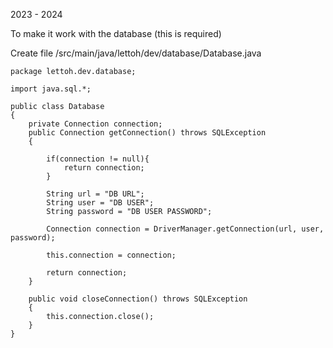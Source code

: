 2023 - 2024

To make it work with the database (this is required)

Create file /src/main/java/lettoh/dev/database/Database.java
    
    package lettoh.dev.database;
    
    import java.sql.*;
    
    public class Database
    { 
        private Connection connection;
        public Connection getConnection() throws SQLException 
        {
        
            if(connection != null){
                return connection;
            }
        
            String url = "DB URL";
            String user = "DB USER";
            String password = "DB USER PASSWORD";
        
            Connection connection = DriverManager.getConnection(url, user, password);
        
            this.connection = connection;
        
            return connection;
        }
    
        public void closeConnection() throws SQLException 
        {
            this.connection.close();
        }
    }
